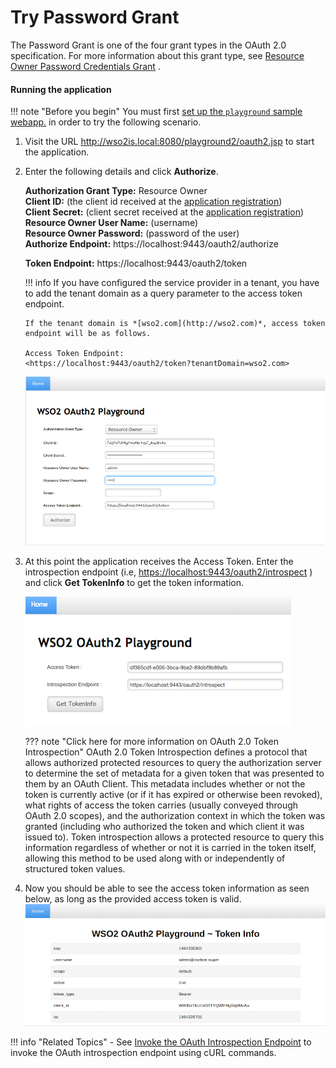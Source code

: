 # Try Password Grant

The Password Grant is one of the four grant types in the OAuth 2.0
specification. For more information about this grant type, see [Resource
Owner Password Credentials
Grant](../../learn/resource-owner-password-credentials-grant)
.

#### **Running the application**

!!! note "Before you begin" 
    You must first
    [set up the `playground` sample webapp.](../../develop/deploying-the-sample-app/#deploying-playground2-webapp)
    in order to try the following scenario.        

1.  Visit the URL <http://wso2is.local:8080/playground2/oauth2.jsp> to
    start the application.
2.  Enter the following details and click **Authorize**.

    **Authorization Grant Type:** Resource Owner  
    **Client ID:** (the client id received at the [application
                                    registration](../../develop/deploying-the-sample-app/#configuring-service-provider_1))  
    **Client Secret:** (client secret received at the [application
                                    registration](../../develop/deploying-the-sample-app/#configuring-service-provider_1))  
    **Resource Owner User Name:** (username)  
    **Resource Owner Password:** (password of the user)  
    **Authorize Endpoint:** https://localhost:9443/oauth2/authorize
    
    **Token Endpoint:** https://localhost:9443/oauth2/token

    !!! info 
        If you have configured the service provider in a tenant, you have to
        add the tenant domain as a query parameter to the access token
        endpoint.

        If the tenant domain is *[wso2.com](http://wso2.com)*, access token
        endpoint will be as follows.

        Access Token Endpoint:
        <https://localhost:9443/oauth2/token?tenantDomain=wso2.com>

    ![tenant-domain-token-endpoint](../assets/img/using-wso2-identity-server/tenant-domain-token-endpoint.png) 

3.  At this point the application receives the Access Token. Enter the
    introspection endpoint (i.e,
    <https://localhost:9443/oauth2/introspect> ) and click **Get
    TokenInfo** to get the token information.  

    ![password-grant-introspection-point](../assets/img/using-wso2-identity-server/password-grant-introspection-point.png)

    ??? note "Click here for more information on OAuth 2.0 Token Introspection"
        OAuth 2.0 Token Introspection defines a protocol that allows
        authorized protected resources to query the authorization server to
        determine the set of metadata for a given token that was presented
        to them by an OAuth Client. This metadata includes whether or not
        the token is currently active (or if it has expired or otherwise
        been revoked), what rights of access the token carries (usually
        conveyed through OAuth 2.0 scopes), and the authorization context in
        which the token was granted (including who authorized the token and
        which client it was issued to). Token introspection allows a
        protected resource to query this information regardless of whether
        or not it is carried in the token itself, allowing this method to be
        used along with or independently of structured token values.

4.  Now you should be able to see the access token information as seen
    below, as long as the provided access token is valid.  
    ![password-grant-access-token](../assets/img/using-wso2-identity-server/password-grant-access-token.png) 

!!! info "Related Topics"
    -   See [Invoke the OAuth Introspection
        Endpoint](../../learn/invoke-the-oauth-introspection-endpoint)
        to invoke the OAuth introspection endpoint using cURL commands.
